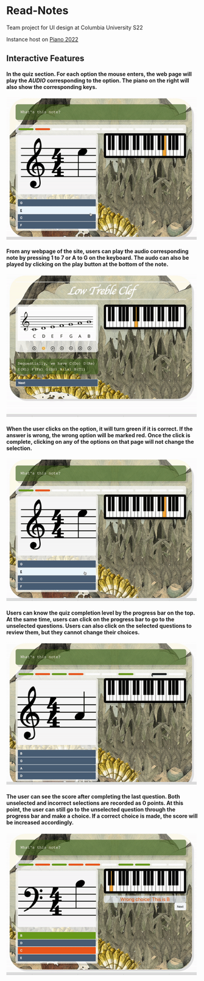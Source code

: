 # Read-Notes
Team project for UI design at Columbia University S22

Instance host on [Piano 2022](http://3.94.149.232:80)

## Interactive Features

#### In the quiz section. For each option the mouse enters, the web page will play the *AUDIO* corresponding to the option. The piano on the right will also show the corresponding keys.   
<img src="https://github.com/CChenLi/Read-Notes/blob/main/images/option2board.gif" alt="optionboard" width="500"/>

#### From any webpage of the site, users can play the audio corresponding note by pressing 1 to 7 or A to G on the keyboard. The audo can also be played by clicking on the play button at the bottom of the note.
<img src="https://github.com/CChenLi/Read-Notes/blob/main/images/keyboard.gif" alt="keyboard" width="500"/>


#### When the user clicks on the option, it will turn green if it is correct. If the answer is wrong, the wrong option will be marked red. Once the click is complete, clicking on any of the options on that page will not change the selection.
<img src="https://github.com/CChenLi/Read-Notes/blob/main/images/option.gif" alt="option" width="500"/>

#### Users can know the quiz completion level by the progress bar on the top. At the same time, users can click on the progress bar to go to the unselected questions. Users can also click on the selected questions to review them, but they cannot change their choices.
<img src="https://github.com/CChenLi/Read-Notes/blob/main/images/navigation.gif" alt="navigation" width="500"/>


#### The user can see the score after completing the last question. Both unselected and incorrect selections are recorded as 0 points. At this point, the user can still go to the unselected question through the progress bar and make a choice. If a correct choice is made, the score will be increased accordingly.
<img src="https://github.com/CChenLi/Read-Notes/blob/main/images/score.gif" alt="score" width="500"/>
